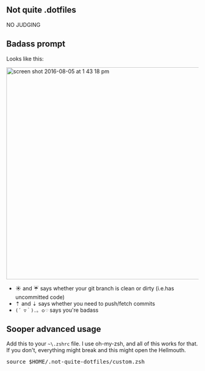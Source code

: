 ## Not quite .dotfiles
NO JUDGING

## Badass prompt
Looks like this:

<img width="556" alt="screen shot 2016-08-05 at 1 43 18 pm" src="https://cloud.githubusercontent.com/assets/1369170/17449967/98033c00-5b12-11e6-9bc4-84e7e5ed5580.png">

- ☀️ and ☔️ says whether your git branch is clean or dirty (i.e.has uncommitted code)
- ⇡ and ⇣ says whether you need to push/fetch commits
- `(´ ▽｀).。ｏ♡` says you're badass

## Sooper advanced usage
Add this to your `~\.zshrc` file. I use oh-my-zsh, and all of this works for that. If you don't, everything might break and this might open the Hellmouth.

<pre>
source $HOME/.not-quite-dotfiles/custom.zsh
</pre>
